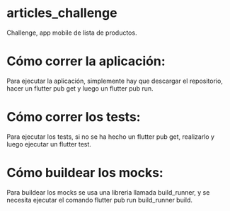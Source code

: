 # articles_challenge

Challenge, app mobile de lista de productos.

# Cómo correr la aplicación:

Para ejecutar la aplicación, simplemente hay que descargar el repositorio, hacer un flutter pub get
y luego un flutter pub run.

# Cómo correr los tests:

Para ejecutar los tests, si no se ha hecho un flutter pub get, realizarlo y luego ejecutar un
flutter test.

# Cómo buildear los mocks:

Para buildear los mocks se usa una libreria llamada build_runner, y se necesita ejecutar el comando
flutter pub run build_runner build.
